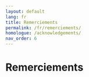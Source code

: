 ```yaml
---
layout: default
lang: fr
title: Remerciements
permalink: /fr/remerciements/
homologue: /acknowledgements/
nav_order: 6
---
```


# Remerciements
